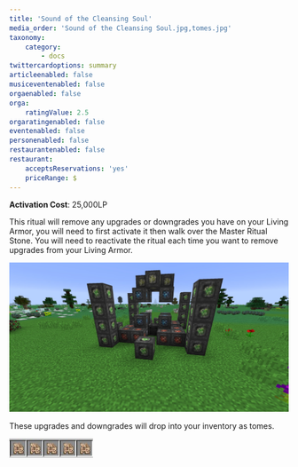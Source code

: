 ```yaml
---
title: 'Sound of the Cleansing Soul'
media_order: 'Sound of the Cleansing Soul.jpg,tomes.jpg'
taxonomy:
    category:
        - docs
twittercardoptions: summary
articleenabled: false
musiceventenabled: false
orgaenabled: false
orga:
    ratingValue: 2.5
orgaratingenabled: false
eventenabled: false
personenabled: false
restaurantenabled: false
restaurant:
    acceptsReservations: 'yes'
    priceRange: $
---
```


**Activation Cost**: 25,000LP  

This ritual will remove any upgrades or downgrades you have on your Living Armor, you will need to first activate it then walk over the Master Ritual Stone. You will need to reactivate the ritual each time you want to remove upgrades from your Living Armor.

![](Sound%20of%20the%20Cleansing%20Soul.jpg)

These upgrades and downgrades will drop into your inventory as tomes.

![](tomes.jpg)